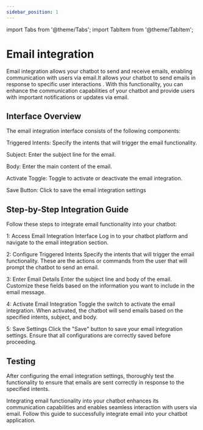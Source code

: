 ```yaml
---
sidebar_position: 1
---
```


import Tabs from '@theme/Tabs';
import TabItem from '@theme/TabItem';

# Email integration

Email integration allows your chatbot to send and receive emails, enabling communication with users via email.It allows your chatbot to send emails in response to specific user interactions . With this functionality, you can enhance the communication capabilities of your chatbot and provide users with important notifications or updates via email.

## Interface Overview

The email integration interface consists of the following components:

Triggered Intents: Specify the intents that will trigger the email functionality.

Subject: Enter the subject line for the email.

Body: Enter the main content of the email.

Activate Toggle: Toggle to activate or deactivate the email integration.

Save Button: Click to save the email integration settings

## Step-by-Step Integration Guide
Follow these steps to integrate email functionality into your chatbot:

1: Access Email Integration Interface
Log in to your chatbot platform and navigate to the email integration section.

2: Configure Triggered Intents
Specify the intents that will trigger the email functionality. These are the actions or commands from the user that will prompt the chatbot to send an email.

3: Enter Email Details
Enter the subject line and body of the email. Customize these fields based on the information you want to include in the email message.

4: Activate Email Integration
Toggle the switch to activate the email integration. When activated, the chatbot will send emails based on the specified intents, subject, and body.

5: Save Settings
Click the "Save" button to save your email integration settings. Ensure that all configurations are correctly saved before proceeding.


## Testing
After configuring the email integration settings, thoroughly test the functionality to ensure that emails are sent correctly in response to the specified intents.

Integrating email functionality into your chatbot enhances its communication capabilities and enables seamless interaction with users via email. Follow this guide to successfully integrate email into your chatbot application.